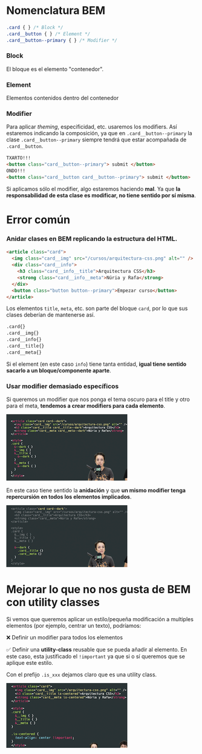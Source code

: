 # Nomenclatura BEM

```css
.card { } /* Block */
.card__button { } /* Element */
.card__button--primary { } /* Modifier */
```

### Block

El bloque es el elemento "contenedor".

### Element

Elementos contenidos dentro del contenedor

### Modifier

Para aplicar *theming*, especificidad, etc. usaremos los modifiers. Así estaremos indicando la composición, ya que en `.card__button--primary` la clase `.card__button--primary` siempre tendrá que estar acompañada de `.card__button`.

```html
TXARTO!!!
<button class="card__button--primary"> submit </button>
ONDO!!!
<button class="card__button card__button--primary"> submit </button>
```

Si aplicamos sólo el modifier, algo estaremos haciendo **mal**. Ya que **la responsabilidad de esta clase es modificar, no tiene sentido por sí misma**.

# Error común

### Anidar clases en BEM **replicando la estructura del HTML.**

```html
<article class="card">
  <img class="card__img" src="/cursos/arquitectura-css.png" alt="" />
  <div class="card__info">
    <h3 class="card__info__title">Arquitectura CSS</h3>
    <strong class="card__info__meta">Núria y Rafa</strong>
  </div>
  <button class="button button--primary">Empezar curso</button>
</article>
```

Los elementos `title`, `meta`, etc. son parte del bloque `card`, por lo que sus clases deberían de mantenerse así.

```html
.card{}
.card__img{}
.card__info{}
.card__title{}
.card__meta{}
```

Si el element (en este caso `info`) tiene tanta entidad, **igual tiene sentido sacarlo a un bloque/componente aparte**.

### Usar modifier demasiado específicos

Si queremos un modifier que nos ponga el tema oscuro para el title y otro para el meta, **tendemos a crear modifiers para cada elemento**.

![image-20210422092228118](assets/3-BEM/image-20210422092228118.png)

En este caso tiene sentido la **anidación** y que **un mismo modifier tenga repercursión en todos los elementos implicados**.

![image-20210422092243730](assets/3-BEM/image-20210422092243730.png)

# Mejorar lo que no nos gusta de BEM con utility classes

Si vemos que queremos aplicar un estilo/pequeña modificación a multiples elementos (por ejemplo, centrar un texto), podríamos:

❌ Definir un modifier para todos los elementos

✅ Definir una **utility-class** reusable que se pueda añadir al elemento. En este caso, esta justificado el `!important` ya que si o  sí queremos que se aplique este estilo.

Con el prefijo `.is_xxx` dejamos claro que es una utility class.

![image-20210422092539276](assets/3-BEM/image-20210422092539276.png)